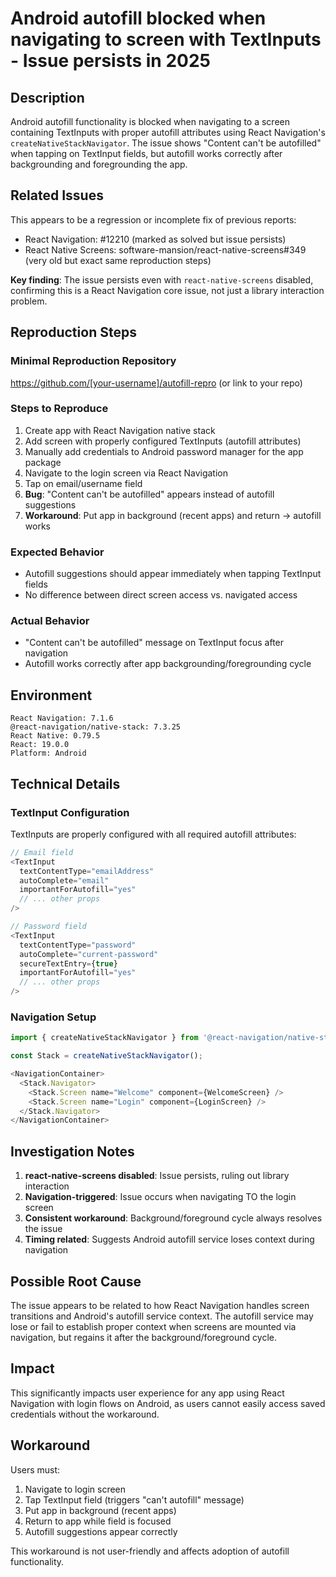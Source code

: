 # Android autofill blocked when navigating to screen with TextInputs - Issue persists in 2025

## Description

Android autofill functionality is blocked when navigating to a screen containing TextInputs with proper autofill attributes using React Navigation's `createNativeStackNavigator`. The issue shows "Content can't be autofilled" when tapping on TextInput fields, but autofill works correctly after backgrounding and foregrounding the app.

## Related Issues

This appears to be a regression or incomplete fix of previous reports:
- React Navigation: #12210 (marked as solved but issue persists)
- React Native Screens: software-mansion/react-native-screens#349 (very old but exact same reproduction steps)

**Key finding**: The issue persists even with `react-native-screens` disabled, confirming this is a React Navigation core issue, not just a library interaction problem.

## Reproduction Steps

### Minimal Reproduction Repository
https://github.com/[your-username]/autofill-repro (or link to your repo)

### Steps to Reproduce
1. Create app with React Navigation native stack
2. Add screen with properly configured TextInputs (autofill attributes)
3. Manually add credentials to Android password manager for the app package
4. Navigate to the login screen via React Navigation
5. Tap on email/username field
6. **Bug**: "Content can't be autofilled" appears instead of autofill suggestions
7. **Workaround**: Put app in background (recent apps) and return → autofill works

### Expected Behavior
- Autofill suggestions should appear immediately when tapping TextInput fields
- No difference between direct screen access vs. navigated access

### Actual Behavior
- "Content can't be autofilled" message on TextInput focus after navigation
- Autofill works correctly after app backgrounding/foregrounding cycle

## Environment

```
React Navigation: 7.1.6
@react-navigation/native-stack: 7.3.25
React Native: 0.79.5
React: 19.0.0
Platform: Android
```

## Technical Details

### TextInput Configuration
TextInputs are properly configured with all required autofill attributes:

```javascript
// Email field
<TextInput
  textContentType="emailAddress"
  autoComplete="email"
  importantForAutofill="yes"
  // ... other props
/>

// Password field  
<TextInput
  textContentType="password"
  autoComplete="current-password"
  secureTextEntry={true}
  importantForAutofill="yes"
  // ... other props
/>
```

### Navigation Setup
```javascript
import { createNativeStackNavigator } from '@react-navigation/native-stack';

const Stack = createNativeStackNavigator();

<NavigationContainer>
  <Stack.Navigator>
    <Stack.Screen name="Welcome" component={WelcomeScreen} />
    <Stack.Screen name="Login" component={LoginScreen} />
  </Stack.Navigator>
</NavigationContainer>
```

## Investigation Notes

1. **react-native-screens disabled**: Issue persists, ruling out library interaction
2. **Navigation-triggered**: Issue occurs when navigating TO the login screen
3. **Consistent workaround**: Background/foreground cycle always resolves the issue
4. **Timing related**: Suggests Android autofill service loses context during navigation

## Possible Root Cause

The issue appears to be related to how React Navigation handles screen transitions and Android's autofill service context. The autofill service may lose or fail to establish proper context when screens are mounted via navigation, but regains it after the background/foreground cycle.

## Impact

This significantly impacts user experience for any app using React Navigation with login flows on Android, as users cannot easily access saved credentials without the workaround.

## Workaround

Users must:
1. Navigate to login screen
2. Tap TextInput field (triggers "can't autofill" message)
3. Put app in background (recent apps)
4. Return to app while field is focused
5. Autofill suggestions appear correctly

This workaround is not user-friendly and affects adoption of autofill functionality.